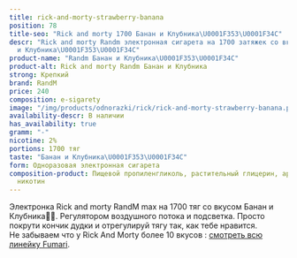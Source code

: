 ```yaml
---
title: rick-and-morty-strawberry-banana
position: 78
title-seo: "Rick and morty 1700 Банан и Клубника\U0001F353\U0001F34C"
descr: "Rick and morty Randm электронная сигарета на 1700 затяжек со вкусом Банан
  и Клубника\U0001F353\U0001F34C"
product-name: "Randm Банан и Клубника\U0001F353\U0001F34C"
product-alt: Rick and morty Randm Банан и Клубника
strong: Крепкий
brand: RandM
price: 240
composition: e-sigarety
image: "/img/products/odnorazki/rick/rick-and-morty-strawberry-banana.png"
availability-descr: В наличии
has_availability: true
gramm: "-"
nicotine: 2%
portions: 1700 тяг
taste: "Банан и Клубника\U0001F353\U0001F34C"
form: Одноразовая электронная сигарета
composition-product: Пищевой пропиленгликоль, растительный глицерин, ароматизатор,
  никотин
---
```


Электронка Rick and morty ️RandM max на 1700 тяг со вкусом Банан и Клубника🍓🍌. Регулятором воздушного потока и подсветка. Просто покрути кончик дудки и отрегулируй тягу так, как тебе нравится.<br>
Не забываем что у Rick And Morty более 10 вкусов : [смотреть всю линейку Fumari](/pods-rick-and-morty).
